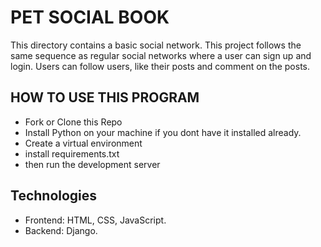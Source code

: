 # PET SOCIAL BOOK

This directory contains a basic social network. This project follows the same sequence as regular social networks where a user can sign up and login. Users can follow users, like their posts and comment on the posts. 

## HOW TO USE THIS PROGRAM

* Fork or Clone this Repo
* Install Python on your machine if you dont have it installed already.
* Create a virtual environment
* install requirements.txt
* then run the development server

## Technologies

* Frontend: HTML, CSS, JavaScript.
* Backend: Django.